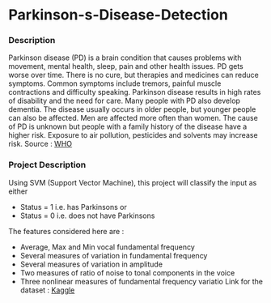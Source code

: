 # Parkinson-s-Disease-Detection

### Description
Parkinson disease (PD) is a brain condition that causes problems with movement, mental health, sleep, pain and other health issues. PD gets worse over time. There is no cure, but therapies and medicines can reduce symptoms. Common symptoms include tremors, painful muscle contractions and difficulty speaking. Parkinson disease results in high rates of disability and the need for care. Many people with PD also develop dementia. The disease usually occurs in older people, but younger people can also be affected. Men are affected more often than women. The cause of PD is unknown but people with a family history of the disease have a higher risk. Exposure to air pollution, pesticides and solvents may increase risk.
Source : [WHO](https://www.who.int/news-room/fact-sheets/detail/parkinson-disease#:~:text=Parkinson%20disease%20(PD)%20is%20a,muscle%20contractions%20and%20difficulty%20speaking.)

### Project Description 
Using SVM (Support Vector Machine), this project will classify the input as either 
- Status = 1 i.e. has Parkinsons or
- Status = 0 i.e. does not have Parkinsons

The features considered here are :
- Average, Max and Min vocal fundamental frequency
- Several measures of variation in fundamental frequency
- Several measures of variation in amplitude
- Two measures of ratio of noise to tonal components in the voice
- Three nonlinear measures of fundamental frequency variatio
Link for the dataset : [Kaggle](https://www.kaggle.com/datasets/vikasukani/parkinsons-disease-data-set)


